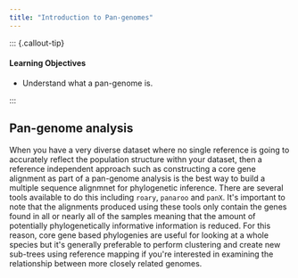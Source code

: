 ```yaml
---
title: "Introduction to Pan-genomes"
---
```


::: {.callout-tip}
#### Learning Objectives

- Understand what a pan-genome is.

:::

## Pan-genome analysis

When you have a very diverse dataset where no single reference is going to accurately reflect the population structure withn your dataset, then a reference independent approach such as constructing a core gene alignment as part of a pan-genome analysis is the best way to build a multiple sequence alignmnet for phylogenetic inference.  There are several tools available to do this including `roary`, `panaroo` and `panX`.  It's important to note that the alignments produced using these tools only contain the genes found in all or nearly all of the samples meaning that the amount of potentially phylogenetically informative information is reduced.  For this reason, core gene based phylogenies are useful for looking at a whole species but it's generally preferable to perform clustering and create new sub-trees using reference mapping if you're interested in examining the relationship between more closely related genomes.